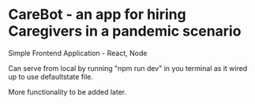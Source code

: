 # CareBot - an app for hiring Caregivers in a pandemic scenario 

Simple Frontend Application - React, Node

Can serve from local by running "npm run dev" in you terminal as it wired up to use defaultstate file.


More functionality to be added later.
